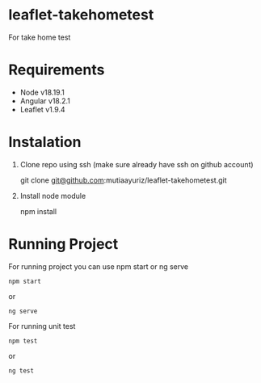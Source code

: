 # leaflet-takehometest

For take home test 

Requirements
============

* Node v18.19.1
* Angular v18.2.1
* Leaflet v1.9.4


Instalation
============

1) Clone repo using ssh (make sure already have ssh on github account)

     git clone git@github.com:mutiaayuriz/leaflet-takehometest.git

2) Install node module

     npm install


Running Project
============

For running project you can use npm start or ng serve

    npm start

or

    ng serve


For running unit test

    npm test

or

    ng test
